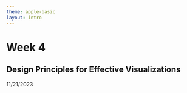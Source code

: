 ```yaml
---
theme: apple-basic
layout: intro
---
```


# Week 4
## Design Principles for Effective Visualizations
11/21/2023